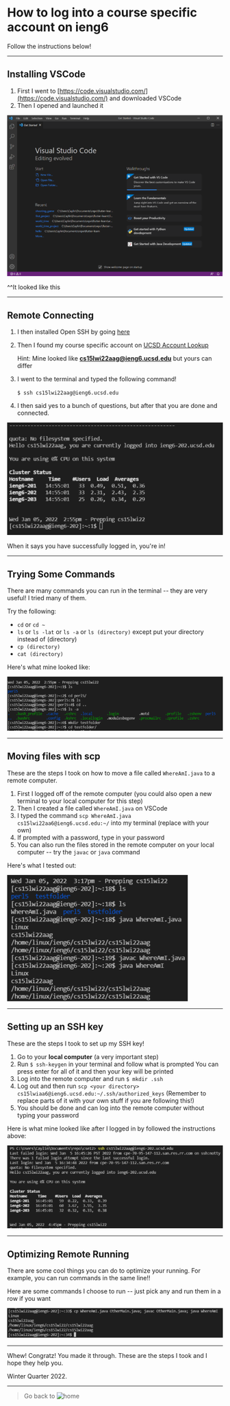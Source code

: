 # How to log into a course specific account on ieng6
Follow the instructions below!

---
## Installing VSCode

1. First I went to [https://code.visualstudio.com/](https://code.visualstudio.com/) and downloaded VSCode
2. Then I opened and launched it

![Image](/labReport1Images/vscodeimage.PNG) 

^^It looked like this

---
## Remote Connecting

1. I then installed Open SSH by going [here](https://docs.microsoft.com/en-us/windows-server/administration/openssh/openssh_install_firstuse)
2. Then I found my course specific account on [UCSD Account Lookup](https://sdacs.ucsd.edu/~icc/index.php)

    Hint: Mine looked like **cs15lwi22aag@ieng6.ucsd.edu** but yours can differ

3. I went to the terminal and typed the following command!

    `$ ssh cs15lwi22aag@ieng6.ucsd.edu`

4. I then said yes to a bunch of questions, but after that you are done and connected.

![Image](/labReport1Images/remotelyconnecting.PNG) 

When it says you have successfully logged in, you're in!

---
## Trying Some Commands

There are many commands you can run in the terminal -- they are very useful! I tried many of them. 

Try the following:

* `cd` or `cd ~`
* `ls` or `ls -lat` or `ls -a` or `ls (directory)` except put your directory instead of (directory)
* `cp (directory)`
* `cat (directory)`

Here's what mine looked like:

![Image](/labReport1Images/tryingsomecommands.PNG) 

---
## Moving files with scp

These are the steps I took on how to move a file called `WhereAmI.java` to a remote computer.

1. First I logged off of the remote computer (you could also open a new terminal to your local computer for this step)
2. Then I created a file called `WhereAmI.java` on VSCode
3. I typed the command `scp WhereAmI.java cs15lwi22aa6@ieng6.ucsd.edu:~/` into my terminal (replace with your own)
4. If prompted with a password, type in your password
5. You can also run the files stored in the remote computer on your local computer -- try the `javac` or `java` command

Here's what I tested out:

![Image](/labReport1Images/movingfiles.PNG) 

---
## Setting up an SSH key

These are the steps I took to set up my SSH key!

1. Go to your **local computer** (a very important step)
2. Run `$ ssh-keygen` in your terminal and follow what is prompted
You can press enter for all of it and then your key will be printed
3. Log into the remote computer and run `$ mkdir .ssh`
4. Log out and then run `scp <your directory> cs15lwiaa6@ieng6.ucsd.edu:~/.ssh/authorized_keys` (Remember to replace parts of it with your own stuff if you are following this!)
5. You should be done and can log into the remote computer without typing your password

Here is what mine looked like after I logged in by followed the instructions above:

![Image](/labReport1Images/logincommand.PNG) 

---
## Optimizing Remote Running

There are some cool things you can do to optimize your running. For example, you can run commands in the same line!!

Here are some commands I choose to run -- just pick any and run them in a row if you want

![Image](/labReport1Images/optimization.PNG) 

---

Whew! Congratz! You made it through. These are the steps I took and I hope they help you. 

Winter Quarter 2022.

---

> Go back to 
![home](https://caylincat.github.io/cse15l-lab-reports/)